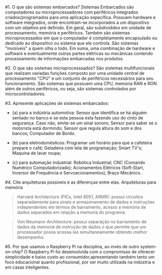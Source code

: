 #1. O que são sistemas embarcados?
Sistemas Embarcados são computadores ou microprocessadores com periféricos integrados criados/programados para uma aplicação específica. Possuem hardware e software integrados, onde encontram-se incorporados a um dispositivo com um objetivo pré definido. Em geral, são subdivididos em unidade de processamento, memória e periféricos. Também são sistemas microprocessados em que o computador é completamente encapsulado ou dedicado ao dispositivo ou sistema que ele controla. São sistemas "invisíveis" a quem olha o todo.
Em suma, uma combinação de hardware e software e eventualmente outras partes elétricas ou mecânicas contendo processamento de informações embarcadas nos produtos.

#2. O que são sistemas microprocesssados?
São sistemas multifuncionais que realizam variadas funções composto por uma unidade central de processamento "CPU" e um conjunto de periféricos necessários para seu funcionamento. São sistemas que possuem uma CPU, memória RAN e RON além de outros periféricos, ou seja, são sistemas controlados por microcontroladores. 

#3. Apresente aplicações de sistemas embarcados: 
- (a) para a indústria automotiva:
Sensor que identifica se há alguém sentado no banco e se esta pessoa esta fazendo uso do cinto de segurança. Caso não, emite-se um sinal sonoro;
Sensor para saber se o motorista está dormindo;
Sensor que regula altura do som e dos bancos;
Computador de Bordo.

- (b) para eletrodomésticos:
Programar um horário para que a cafeteira prepare o café;
Geladeira com tela de programação;
Smart TV's;
Maquina de lavar roupa;

- (c) para automação industrial:
Robótica Industrial;
CNC (Comando Numérico Computadorizado);
Acionamentos Elétricos (Soft-Start, Inversor de Frequência e Servoacionamentos);
Braço Mecânico.

#4. Cite arquiteturas possíveis e as diferenças entre elas.
Arquiteturas para memória
>Harvard Architecture (PICs, Intel 8051, ARM9): possui circuitos separadamente para sinais e armazenamento de dados e instruções independentes em termos de barramento, acesso a memória de dados separados em relação a memoria do programa.

>Von Neumann Architecture: possui separação no barramento de dados da memoria de instrução de dados o que permite que um processador possa acessa-las simultaneamente obtendo melhor desempenho.

#5. Por que usamos o Raspberry Pi na disciplina, ao invés de outro system-on-chip?
O Raspberry Pi foi desenvolvida com o compromisso de oferecer simplicidade e baixo custo ao consumidor,apresentando também tanto um foco educacional quanto profissional, por ser muito utilizada na indústria e em casas inteligentes.
